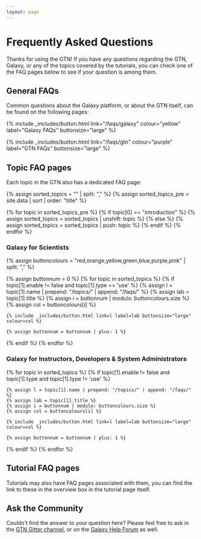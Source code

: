 ```yaml
---
layout: page
---
```



# Frequently Asked Questions

Thanks for using the GTN! If you have any questions regarding the GTN, Galaxy, or any of the topics covered by the tutorials, you can check one of the FAQ pages below to see if your question is among them.


## General FAQs

Common questions about the Galaxy platform, or about the GTN itself, can be found on the following pages:

<div markdown="0">

{% include _includes/button.html link="/faqs/galaxy" colour="yellow" label="Galaxy FAQs" buttonsize="large" %}

{% include _includes/button.html link="/faqs/gtn" colour="purple" label="GTN FAQs" buttonsize="large" %}

</div>


## Topic FAQ pages

Each topic in the GTN also has a dedicated FAQ page:

{% assign sorted_topics = "" | split: "," %}
{% assign sorted_topics_pre = site.data | sort | order: "title" %}

{% for topic in sorted_topics_pre %}
    {% if topic[0] == "introduction" %}
        {% assign sorted_topics = sorted_topics | unshift: topic %}
    {% else %}
        {% assign sorted_topics = sorted_topics | push: topic %}
    {% endif %}
{% endfor %}


### Galaxy for Scientists

<div markdown="0">
{% assign buttoncolours = "red,orange,yellow,green,blue,purple,pink" | split: "," %}

{% assign buttonnum = 0 %}
{% for topic in sorted_topics %}
  {% if topic[1].enable != false and topic[1].type == 'use'  %}
    {% assign l = topic[1].name | prepend: "/topics/" | append: "/faqs/" %}
    {% assign lab = topic[1].title %}
    {% assign i = buttonnum | modulo: buttoncolours.size %}
    {% assign col = buttoncolours[i] %}

    {% include _includes/button.html link=l label=lab buttonsize="large" colour=col %}

    {% assign buttonnum = buttonnum | plus: 1 %}
  {% endif %}
{% endfor %}

</div>

### Galaxy for Instructors, Developers & System Administrators

<div markdown="0">
{% for topic in sorted_topics %}
  {% if topic[1].enable != false and topic[1].type and topic[1].type != 'use'  %}

    {% assign l = topic[1].name | prepend: "/topics/" | append: "/faqs/" %}
    {% assign lab = topic[1].title %}
    {% assign i = buttonnum | modulo: buttoncolours.size %}
    {% assign col = buttoncolours[i] %}

    {% include _includes/button.html link=l label=lab buttonsize="large" colour=col %}

    {% assign buttonnum = buttonnum | plus: 1 %}

  {% endif %}
{% endfor %}
</div>


## Tutorial FAQ pages

Tutorials may also have FAQ pages associated with them, you can find the link to these in the overview box in the tutorial page itself.


## Ask the Community

Couldn't find the answer to your question here? Please feel free to ask in the [GTN Gitter channel]({{site.gitter_url}}), or on the [Galaxy Help Forum](https://help.galaxyproject.org) as well.
